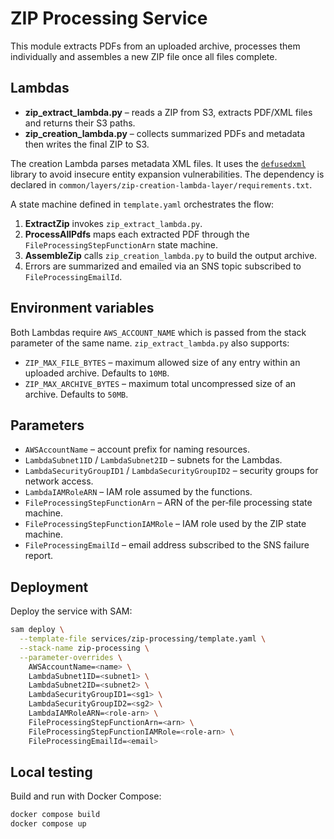 # ZIP Processing Service

This module extracts PDFs from an uploaded archive, processes them individually and assembles a new ZIP file once all files complete.

## Lambdas

- **zip_extract_lambda.py** – reads a ZIP from S3, extracts PDF/XML files and returns their S3 paths.
- **zip_creation_lambda.py** – collects summarized PDFs and metadata then writes the final ZIP to S3.

The creation Lambda parses metadata XML files. It uses the
[`defusedxml`](https://github.com/tiran/defusedxml) library to avoid
insecure entity expansion vulnerabilities. The dependency is declared in
`common/layers/zip-creation-lambda-layer/requirements.txt`.

A state machine defined in `template.yaml` orchestrates the flow:
1. **ExtractZip** invokes `zip_extract_lambda.py`.
2. **ProcessAllPdfs** maps each extracted PDF through the `FileProcessingStepFunctionArn` state machine.
3. **AssembleZip** calls `zip_creation_lambda.py` to build the output archive.
4. Errors are summarized and emailed via an SNS topic subscribed to `FileProcessingEmailId`.

## Environment variables

Both Lambdas require `AWS_ACCOUNT_NAME` which is passed from the stack parameter of the same name.
`zip_extract_lambda.py` also supports:

- `ZIP_MAX_FILE_BYTES` – maximum allowed size of any entry within an uploaded
  archive. Defaults to `10MB`.
- `ZIP_MAX_ARCHIVE_BYTES` – maximum total uncompressed size of an archive.
  Defaults to `50MB`.

## Parameters

- `AWSAccountName` – account prefix for naming resources.
- `LambdaSubnet1ID` / `LambdaSubnet2ID` – subnets for the Lambdas.
- `LambdaSecurityGroupID1` / `LambdaSecurityGroupID2` – security groups for network access.
- `LambdaIAMRoleARN` – IAM role assumed by the functions.
- `FileProcessingStepFunctionArn` – ARN of the per‑file processing state machine.
- `FileProcessingStepFunctionIAMRole` – IAM role used by the ZIP state machine.
- `FileProcessingEmailId` – email address subscribed to the SNS failure report.

## Deployment

Deploy the service with SAM:

```bash
sam deploy \
  --template-file services/zip-processing/template.yaml \
  --stack-name zip-processing \
  --parameter-overrides \
    AWSAccountName=<name> \
    LambdaSubnet1ID=<subnet1> \
    LambdaSubnet2ID=<subnet2> \
    LambdaSecurityGroupID1=<sg1> \
    LambdaSecurityGroupID2=<sg2> \
    LambdaIAMRoleARN=<role-arn> \
    FileProcessingStepFunctionArn=<arn> \
    FileProcessingStepFunctionIAMRole=<role-arn> \
    FileProcessingEmailId=<email>
```

## Local testing

Build and run with Docker Compose:

```bash
docker compose build
docker compose up
```
